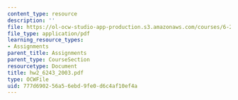 ```yaml
---
content_type: resource
description: ''
file: https://ol-ocw-studio-app-production.s3.amazonaws.com/courses/6-243j-dynamics-of-nonlinear-systems-fall-2003/777d690256a56ebd9fe0d6c4af10ef4a_hw2_6243_2003.pdf
file_type: application/pdf
learning_resource_types:
- Assignments
parent_title: Assignments
parent_type: CourseSection
resourcetype: Document
title: hw2_6243_2003.pdf
type: OCWFile
uid: 777d6902-56a5-6ebd-9fe0-d6c4af10ef4a
---
```

